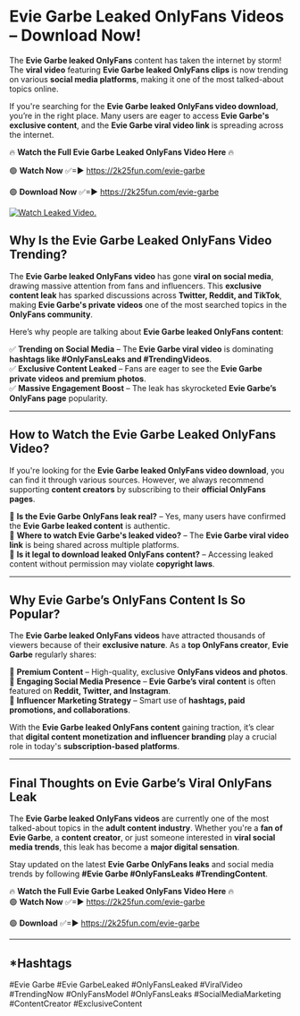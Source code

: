 # Evie Garbe Leaked OnlyFans Videos – Download Now!

The **Evie Garbe leaked OnlyFans** content has taken the internet by storm! The **viral video** featuring **Evie Garbe leaked OnlyFans clips** is now trending on various **social media platforms**, making it one of the most talked-about topics online.  

If you're searching for the **Evie Garbe leaked OnlyFans video download**, you’re in the right place. Many users are eager to access **Evie Garbe's exclusive content**, and the **Evie Garbe viral video link** is spreading across the internet.  

🔥 **Watch the Full Evie Garbe Leaked OnlyFans Video Here** 🔥  

🟢 **Watch Now** ✅=► https://2k25fun.com/evie-garbe

🟢 **Download Now** ✅=► https://2k25fun.com/evie-garbe

[![Watch Leaked Video.](https://miro.medium.com/v2/resize:fit:828/format:webp/1*cilzJN44JGOrTw9NJCrNHA.gif "Watch Leaked Video")](https://2k25fun.com/evie-garbe)

## **Why Is the Evie Garbe Leaked OnlyFans Video Trending?**  

The **Evie Garbe leaked OnlyFans video** has gone **viral on social media**, drawing massive attention from fans and influencers. This **exclusive content leak** has sparked discussions across **Twitter, Reddit, and TikTok**, making **Evie Garbe's private videos** one of the most searched topics in the **OnlyFans community**.  

Here’s why people are talking about **Evie Garbe leaked OnlyFans content**:  

✅ **Trending on Social Media** – The **Evie Garbe viral video** is dominating **hashtags like #OnlyFansLeaks and #TrendingVideos**.  
✅ **Exclusive Content Leaked** – Fans are eager to see the **Evie Garbe private videos and premium photos**.  
✅ **Massive Engagement Boost** – The leak has skyrocketed **Evie Garbe’s OnlyFans page** popularity.  

---

## **How to Watch the Evie Garbe Leaked OnlyFans Video?**  

If you're looking for the **Evie Garbe leaked OnlyFans video download**, you can find it through various sources. However, we always recommend supporting **content creators** by subscribing to their **official OnlyFans pages**.  

🔹 **Is the Evie Garbe OnlyFans leak real?** – Yes, many users have confirmed the **Evie Garbe leaked content** is authentic.  
🔹 **Where to watch Evie Garbe's leaked video?** – The **Evie Garbe viral video link** is being shared across multiple platforms.  
🔹 **Is it legal to download leaked OnlyFans content?** – Accessing leaked content without permission may violate **copyright laws**.  

---

## **Why Evie Garbe’s OnlyFans Content Is So Popular?**  

The **Evie Garbe leaked OnlyFans videos** have attracted thousands of viewers because of their **exclusive nature**. As a **top OnlyFans creator**, **Evie Garbe** regularly shares:  

📌 **Premium Content** – High-quality, exclusive **OnlyFans videos and photos**.  
📌 **Engaging Social Media Presence** – **Evie Garbe’s viral content** is often featured on **Reddit, Twitter, and Instagram**.  
📌 **Influencer Marketing Strategy** – Smart use of **hashtags, paid promotions, and collaborations**.  

With the **Evie Garbe leaked OnlyFans content** gaining traction, it’s clear that **digital content monetization and influencer branding** play a crucial role in today's **subscription-based platforms**.  

---

## **Final Thoughts on Evie Garbe’s Viral OnlyFans Leak**  

The **Evie Garbe leaked OnlyFans videos** are currently one of the most talked-about topics in the **adult content industry**. Whether you're a **fan of Evie Garbe**, a **content creator**, or just someone interested in **viral social media trends**, this leak has become a **major digital sensation**.  

Stay updated on the latest **Evie Garbe OnlyFans leaks** and social media trends by following **#Evie Garbe #OnlyFansLeaks #TrendingContent**.  

🔥 **Watch the Full Evie Garbe Leaked OnlyFans Video Here** 🔥  
🟢 **Watch Now** ✅=► https://2k25fun.com/evie-garbe

🟢 **Download** ✅=► https://2k25fun.com/evie-garbe

---

## *Hashtags
#Evie Garbe #Evie GarbeLeaked #OnlyFansLeaked #ViralVideo #TrendingNow #OnlyFansModel #OnlyFansLeaks #SocialMediaMarketing #ContentCreator #ExclusiveContent  